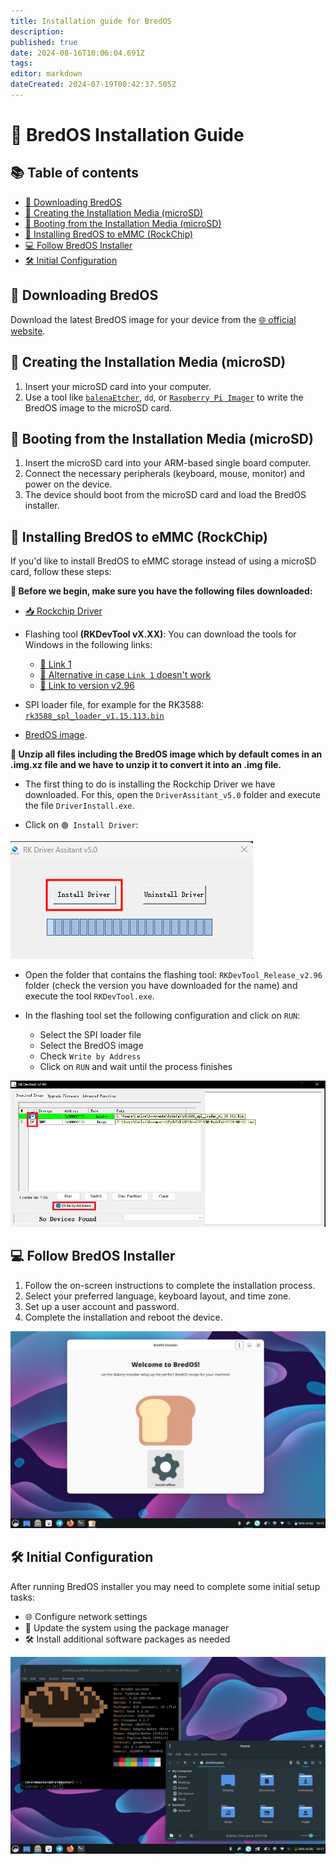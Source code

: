 ```yaml
---
title: Installation guide for BredOS
description: 
published: true
date: 2024-08-16T10:06:04.691Z
tags: 
editor: markdown
dateCreated: 2024-07-19T00:42:37.505Z
---
```


# 🍞 BredOS Installation Guide

## 📚 Table of contents
- [🔽 Downloading BredOS](#downloading-bredos)
- [💽 Creating the Installation Media (microSD)](#creating-the-installation-media-microsd)
- [🚀 Booting from the Installation Media (microSD)](#booting-from-the-installation-media-microsd)
- [💾 Installing BredOS to eMMC (RockChip)](#installing-bredos-to-emmc-rockchip)
- [💻 Follow BredOS Installer](#follow-bredos-installer)
- [🛠️ Initial Configuration](#initial-configuration)
   

## 🔽 Downloading BredOS
Download the latest BredOS image for your device from the [🌐 official website](https://bredos.org/download.html).

## 💽 Creating the Installation Media (microSD)
1. Insert your microSD card into your computer.
2. Use a tool like [`balenaEtcher`](https://etcher.balena.io/), `dd`, or [`Raspberry Pi Imager`](https://www.raspberrypi.com/software/) to write the BredOS image to the microSD card.

## 🚀 Booting from the Installation Media (microSD)
1. Insert the microSD card into your ARM-based single board computer.
2. Connect the necessary peripherals (keyboard, mouse, monitor) and power on the device.
3. The device should boot from the microSD card and load the BredOS installer.

## 💾 Installing BredOS to eMMC (RockChip)
If you'd like to install BredOS to eMMC storage instead of using a microSD card, follow these steps:

**📝 Before we begin, make sure you have the following files downloaded:**

- [📥 Rockchip Driver](https://dl.radxa.com/tools/windows/DriverAssitant_v5.0.zip)

- Flashing tool **(RKDevTool vX.XX)**: You can download the tools for Windows in the following links:
    - [🔗 Link 1](https://docs.radxa.com/en/compute-module/cm5/radxa-os/low-level-dev/rkdevtool)
    - [🔗 Alternative in case `Link 1` doesn't work](https://dl.radxa.com/tools/windows/)
    - [🔗 Link to version v2.96](https://dl.radxa.com/tools/windows/RKDevTool_Release_v2.96_zh.zip)

- SPI loader file, for example for the RK3588:  [`rk3588_spl_loader_v1.15.113.bin`](https://dl.radxa.com/rock5/sw/images/loader/rk3588_spl_loader_v1.15.113.bin)

- [BredOS image](#downloading-bredos).

**📂 Unzip all files including the BredOS image which by default comes in an .img.xz file and we have to unzip it to convert it into an .img file.**

- The first thing to do is installing the Rockchip Driver we have downloaded. For this, open the `DriverAssitant_v5.0` folder and execute the file `DriverInstall.exe`.

- Click on `🟢 Install Driver`:

![](https://github.com/LinuxDroidMaster/Fydetab-Duo-DroidMaster-wiki/raw/main/Images/Android/AOSP/install_drivers.png)

- Open the folder that contains the flashing tool:  `RKDevTool_Release_v2.96` folder (check the version you have downloaded for the name) and execute the tool `RKDevTool.exe`.

- In the flashing tool set the following configuration and click on `RUN`: 
    - Select the SPI loader file
    - Select the BredOS image
    - Check `Write by Address`
    - Click on `RUN` and wait until the process finishes

![](https://github.com/LinuxDroidMaster/Fydetab-Duo-DroidMaster-wiki/raw/main/Images/Linux/BredOS/flashing_tool_config.png)

## 💻 Follow BredOS Installer
1. Follow the on-screen instructions to complete the installation process.
2. Select your preferred language, keyboard layout, and time zone.
4. Set up a user account and password.
5. Complete the installation and reboot the device.

![](https://github.com/LinuxDroidMaster/Fydetab-Duo-DroidMaster-wiki/raw/main/Images/Linux/BredOS/bredOS_installer.jpg)

## 🛠️ Initial Configuration
After running BredOS installer you may need to complete some initial setup tasks:
- 🌐 Configure network settings
- 🔄 Update the system using the package manager
- 🛠️ Install additional software packages as needed

![](https://github.com/LinuxDroidMaster/Fydetab-Duo-DroidMaster-wiki/raw/main/Images/Linux/BredOS/preview.jpg)